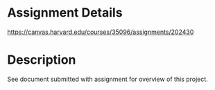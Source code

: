 # Assignment Details
https://canvas.harvard.edu/courses/35096/assignments/202430

# Description
See document submitted with assignment for overview of this project.
